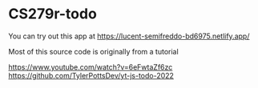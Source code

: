 # CS279r-todo

You can try out this app at https://lucent-semifreddo-bd6975.netlify.app/


Most of this source code is originally from a tutorial 

https://www.youtube.com/watch?v=6eFwtaZf6zc
https://github.com/TylerPottsDev/yt-js-todo-2022
